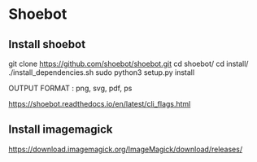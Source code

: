 # Shoebot
## Install shoebot

git clone https://github.com/shoebot/shoebot.git
cd shoebot/
cd install/
./install_dependencies.sh 
sudo python3 setup.py install


OUTPUT FORMAT : 
png, svg, pdf, ps

https://shoebot.readthedocs.io/en/latest/cli_flags.html

## Install imagemagick
https://download.imagemagick.org/ImageMagick/download/releases/


